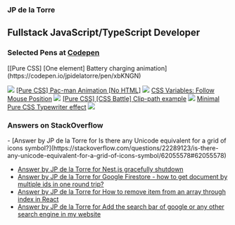 ### JP de la Torre

## Fullstack JavaScript/TypeScript Developer


### Selected Pens at [Codepen](https://codepen.io/jpidelatorre)

<!-- CODEPEN:START -->[[Pure CSS] [One element] Battery charging animation](https://codepen.io/jpidelatorre/pen/xbKNGN)
 ![](https://codepen.io/jpidelatorre/pen/xbKNGN/image/large.png) 
[[Pure CSS] Pac-man Animation [No HTML]](https://codepen.io/jpidelatorre/pen/WEOJMp)
 ![](https://codepen.io/jpidelatorre/pen/WEOJMp/image/large.png) 
[CSS  Variables: Follow Mouse Position](https://codepen.io/jpidelatorre/pen/prEgQj)
 ![](https://codepen.io/jpidelatorre/pen/prEgQj/image/large.png) 
[[Pure CSS] [CSS Battle] Clip-path example](https://codepen.io/jpidelatorre/pen/oNYYaYR)
 ![](https://codepen.io/jpidelatorre/pen/oNYYaYR/image/large.png) 
[Minimal Pure CSS Typewriter effect](https://codepen.io/jpidelatorre/pen/wvdKaQM)
 ![](https://codepen.io/jpidelatorre/pen/wvdKaQM/image/large.png) 
<!-- CODEPEN:END -->

### Answers on StackOverflow

<!-- STACKOVERFLOW:START -->- [Answer by JP de la Torre for Is there any Unicode equivalent for a grid of icons symbol?](https://stackoverflow.com/questions/22289123/is-there-any-unicode-equivalent-for-a-grid-of-icons-symbol/62055578#62055578)
- [Answer by JP de la Torre for Nest.js gracefully shutdown](https://stackoverflow.com/questions/61892684/nest-js-gracefully-shutdown/64428817#64428817)
- [Answer by JP de la Torre for Google Firestore - how to get document by multiple ids in one round trip?](https://stackoverflow.com/questions/46721517/google-firestore-how-to-get-document-by-multiple-ids-in-one-round-trip/50394935#50394935)
- [Answer by JP de la Torre for How to remove item from an array through index in React](https://stackoverflow.com/questions/55972862/how-to-remove-item-from-an-array-through-index-in-react/55973097#55973097)
- [Answer by JP de la Torre for Add the search bar of google or any other search engine in my website](https://stackoverflow.com/questions/51143562/add-the-search-bar-of-google-or-any-other-search-engine-in-my-website/51144671#51144671)
<!-- STACKOVERFLOW:END -->

<!-- 
TODO
- Create own workflow actions
  - RSS with extra properties
  - Formatted technologies icons
  - ASCII banners
 -->
